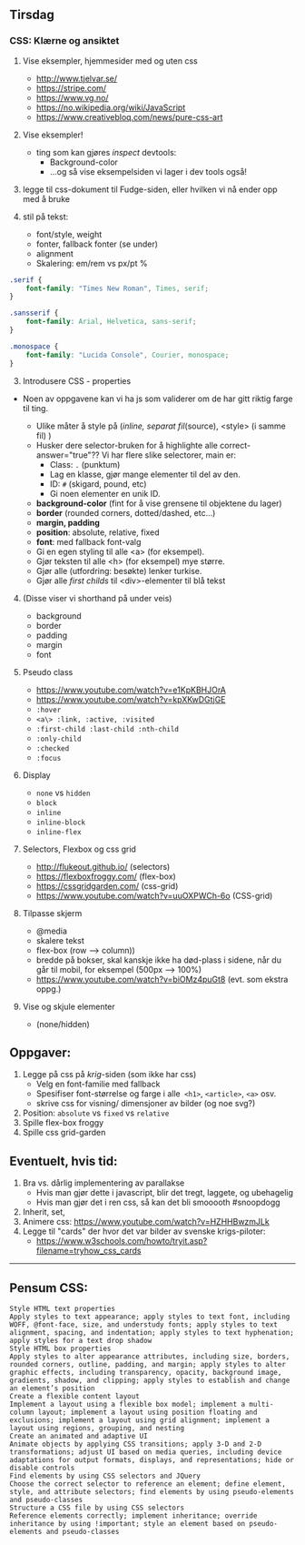 ## Tirsdag

### CSS: Klærne og ansiktet

1. Vise eksempler, hjemmesider med og uten css
    * http://www.tjelvar.se/
    * https://stripe.com/
    * https://www.vg.no/
    * https://no.wikipedia.org/wiki/JavaScript
    * https://www.creativebloq.com/news/pure-css-art


2. Vise eksempler!
    * ting som kan gjøres _inspect_ devtools:
        * Background-color
        * ...og så vise eksempelsiden vi lager i dev tools også!

3. legge til css-dokument til Fudge-siden, eller hvilken vi nå ender opp med å bruke

4. stil på tekst:
    * font/style, weight
    * fonter, fallback fonter (se under)
    * alignment
    * Skalering: em/rem vs px/pt %

```css
.serif {
    font-family: "Times New Roman", Times, serif;
}

.sansserif {
    font-family: Arial, Helvetica, sans-serif;
}

.monospace {
    font-family: "Lucida Console", Courier, monospace;
}
```


3. Introdusere CSS - properties
* Noen av oppgavene kan vi ha js som validerer om de har gitt riktig farge til ting.

    * Ulike måter å style på (_inline, separat fil_(source), \<style> (i samme fil) )
    * Husker dere selector-bruken for å highlighte alle correct-answer="true"?? Vi har flere slike selectorer, main er:
        * Class: ``.`` (punktum)
        * Lag en klasse, gjør mange elementer til del av den.
        * ID: ``#`` (skigard, pound, etc)
        * Gi noen elementer en unik ID.
    * **background-color** (fint for å vise grensene til objektene du lager)
    * **border** (rounded corners, dotted/dashed, etc...)
    * **margin, padding**
    * **position**: absolute, relative, fixed
    * **font**: med fallback font-valg
    * Gi en egen styling til alle \<a> (for eksempel).
    * Gjør teksten til alle \<h> (for eksempel) mye større.
    * Gjør alle (utfordring: besøkte) lenker turkise.
    * Gjør alle _first childs_ til \<div>-elementer til blå tekst

4. (Disse viser vi shorthand på under veis)
    * background
    * border
    * padding
    * margin
    * font


5. Pseudo class
    * https://www.youtube.com/watch?v=e1KpKBHJOrA
    * https://www.youtube.com/watch?v=kpXKwDGtjGE
    * ``:hover``
    * ``<a\> :link, :active, :visited``
    * ``:first-child :last-child :nth-child``
    * ``:only-child``
    * ``:checked``
    * ``:focus``

6. Display
    * ``none`` vs ``hidden``
    * ``block``
    * ``inline``
    * ``inline-block``
    * ``inline-flex``


7. Selectors, Flexbox og css grid
    * http://flukeout.github.io/ (selectors)
    * https://flexboxfroggy.com/ (flex-box)
    * https://cssgridgarden.com/ (css-grid)
    * https://www.youtube.com/watch?v=uuOXPWCh-6o (CSS-grid)

8. Tilpasse skjerm
    * @media
    * skalere tekst
    * flex-box (row --> column))
    * bredde på bokser, skal kanskje ikke ha død-plass i sidene, når du går til mobil, for eksempel (500px --> 100%)
    * https://www.youtube.com/watch?v=biOMz4puGt8 (evt. som ekstra oppg.)

9. Vise og skjule elementer
    * (none/hidden)

## Oppgaver:
1.  Legge på css på _krig_-siden (som ikke har css)
    * Velg en font-familie med fallback
    * Spesifiser font-størrelse og farge i alle`` <h1>``, `<article>`, `<a>` osv.
    * skrive css for visning/ dimensjoner av bilder (og noe svg?)
2. Position: ``absolute`` vs ``fixed`` vs `relative`
3. Spille flex-box froggy
4. Spille css grid-garden

## Eventuelt, hvis tid:

1. Bra vs. dårlig implementering av parallakse
    * Hvis man gjør dette i javascript, blir det tregt, laggete, og ubehagelig
    * Hvis man gjør det i ren css, så kan det bli smooooth #snoopdogg
1. Inherit, set,
1. Animere css: https://www.youtube.com/watch?v=HZHHBwzmJLk
1. Legge til "cards" der hvor det var bilder av svenske krigs-piloter:
    * https://www.w3schools.com/howto/tryit.asp?filename=tryhow_css_cards


<hr>

## Pensum CSS:
    Style HTML text properties
    Apply styles to text appearance; apply styles to text font, including WOFF, @font-face, size, and understudy fonts; apply styles to text alignment, spacing, and indentation; apply styles to text hyphenation; apply styles for a text drop shadow
    Style HTML box properties
    Apply styles to alter appearance attributes, including size, borders, rounded corners, outline, padding, and margin; apply styles to alter graphic effects, including transparency, opacity, background image, gradients, shadow, and clipping; apply styles to establish and change an element’s position
    Create a flexible content layout
    Implement a layout using a flexible box model; implement a multi-column layout; implement a layout using position floating and exclusions; implement a layout using grid alignment; implement a layout using regions, grouping, and nesting
    Create an animated and adaptive UI
    Animate objects by applying CSS transitions; apply 3-D and 2-D transformations; adjust UI based on media queries, including device adaptations for output formats, displays, and representations; hide or disable controls
    Find elements by using CSS selectors and JQuery
    Choose the correct selector to reference an element; define element, style, and attribute selectors; find elements by using pseudo-elements and pseudo-classes
    Structure a CSS file by using CSS selectors
    Reference elements correctly; implement inheritance; override inheritance by using !important; style an element based on pseudo-elements and pseudo-classes